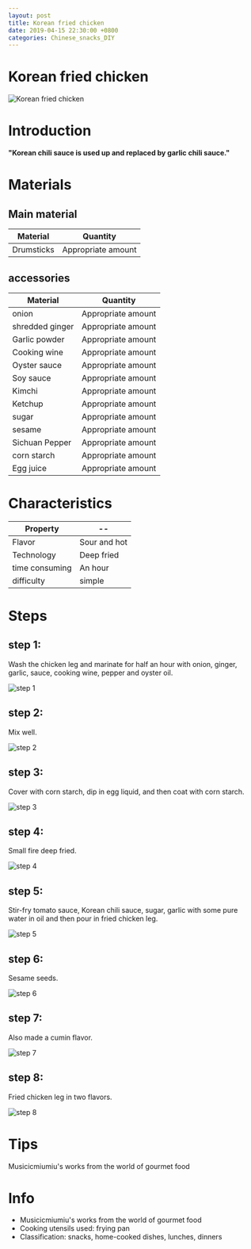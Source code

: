 ```yaml
---
layout: post
title: Korean fried chicken
date: 2019-04-15 22:30:00 +0800
categories: Chinese_snacks_DIY
---
```


# Korean fried chicken

![Korean fried chicken]({{site.baseurl}}/img/421319/421319.jpg)

# Introduction

**"Korean chili sauce is used up and replaced by garlic chili sauce."**

# Materials


## Main material

Material|Quantity
--|--
Drumsticks|Appropriate amount

## accessories

Material|Quantity
--|--
onion|Appropriate amount
shredded ginger|Appropriate amount
Garlic powder|Appropriate amount
Cooking wine|Appropriate amount
Oyster sauce|Appropriate amount
Soy sauce|Appropriate amount
Kimchi|Appropriate amount
Ketchup|Appropriate amount
sugar|Appropriate amount
sesame|Appropriate amount
Sichuan Pepper|Appropriate amount
corn starch|Appropriate amount
Egg juice|Appropriate amount

# Characteristics

Property|--
--|--
Flavor|Sour and hot
Technology|Deep fried
time consuming|An hour
difficulty|simple

# Steps

## step 1:

Wash the chicken leg and marinate for half an hour with onion, ginger, garlic, sauce, cooking wine, pepper and oyster oil.

![step 1]({{site.baseurl}}/img/421319/1.jpg)

## step 2:

Mix well.

![step 2]({{site.baseurl}}/img/421319/2.jpg)

## step 3:

Cover with corn starch, dip in egg liquid, and then coat with corn starch.

![step 3]({{site.baseurl}}/img/421319/3.jpg)

## step 4:

Small fire deep fried.

![step 4]({{site.baseurl}}/img/421319/4.jpg)

## step 5:

Stir-fry tomato sauce, Korean chili sauce, sugar, garlic with some pure water in oil and then pour in fried chicken leg.

![step 5]({{site.baseurl}}/img/421319/5.jpg)

## step 6:

Sesame seeds.

![step 6]({{site.baseurl}}/img/421319/6.jpg)

## step 7:

Also made a cumin flavor.

![step 7]({{site.baseurl}}/img/421319/7.jpg)

## step 8:

Fried chicken leg in two flavors.

![step 8]({{site.baseurl}}/img/421319/8.jpg)

# Tips

Musicicmiumiu's works from the world of gourmet food

# Info

- Musicicmiumiu's works from the world of gourmet food
- Cooking utensils used: frying pan
- Classification: snacks, home-cooked dishes, lunches, dinners